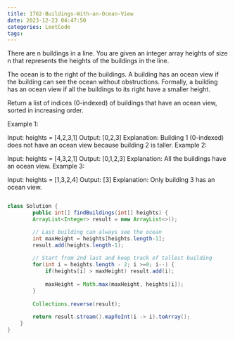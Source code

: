 ```yaml
---
title: 1762-Buildings-With-an-Ocean-View
date: 2023-12-23 04:47:50
categories: LeetCode
tags:
---
```



There are n buildings in a line. You are given an integer array heights of size n that represents the heights of the buildings in the line.

The ocean is to the right of the buildings. A building has an ocean view if the building can see the ocean without obstructions. Formally, a building has an ocean view if all the buildings to its right have a smaller height.

Return a list of indices (0-indexed) of buildings that have an ocean view, sorted in increasing order.

 

Example 1:

Input: heights = [4,2,3,1]
Output: [0,2,3]
Explanation: Building 1 (0-indexed) does not have an ocean view because building 2 is taller.
Example 2:

Input: heights = [4,3,2,1]
Output: [0,1,2,3]
Explanation: All the buildings have an ocean view.
Example 3:

Input: heights = [1,3,2,4]
Output: [3]
Explanation: Only building 3 has an ocean view.


```java

class Solution {
        public int[] findBuildings(int[] heights) {
        ArrayList<Integer> result = new ArrayList<>();

		// Last building can always see the ocean
        int maxHeight = heights[heights.length-1];
        result.add(heights.length-1);
        
		// Start from 2nd last and keep track of tallest building
        for(int i = heights.length - 2; i >=0; i--) {
            if(heights[i] > maxHeight) result.add(i);
            
            maxHeight = Math.max(maxHeight, heights[i]);
        }
        
        Collections.reverse(result);
        
        return result.stream().mapToInt(i -> i).toArray();
    }
}
```

